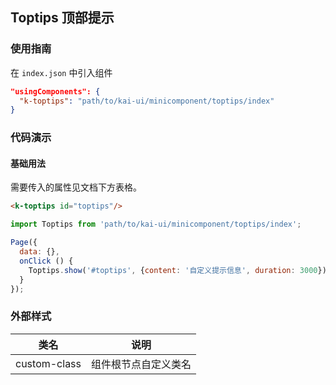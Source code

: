 ## Toptips 顶部提示

### 使用指南
在 `index.json` 中引入组件
```json
"usingComponents": {
  "k-toptips": "path/to/kai-ui/minicomponent/toptips/index"
}
```

### 代码演示

#### 基础用法
需要传入的属性见文档下方表格。

```html
<k-toptips id="toptips"/>
```
```javascript
import Toptips from 'path/to/kai-ui/minicomponent/toptips/index';

Page({
  data: {},
  onClick () {
    Toptips.show('#toptips', {content: '自定义提示信息', duration: 3000})
  }
});

```


### 外部样式

| 类名 | 说明 |
|-----------|-----------|
| custom-class | 组件根节点自定义类名 |

